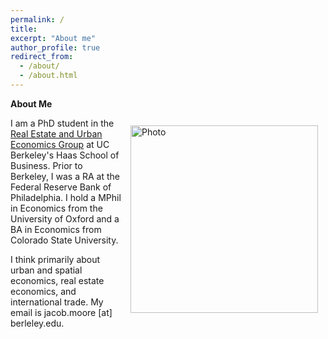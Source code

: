 ```yaml
---
permalink: /
title: 
excerpt: "About me"
author_profile: true
redirect_from: 
  - /about/
  - /about.html
---
```


**About Me**

<img align="right" src="https://jacobhmoore.github.io/images/IMG_0014.jpg" alt="Photo" style="width: 300px; border-radius: 10px; padding: 12px 12px 12px 12px"/>


I am a PhD student in the [Real Estate and Urban Economics Group](https://haas.berkeley.edu/realestate/) at UC Berkeley's Haas School of Business. Prior to Berkeley, I was a RA at the Federal Reserve Bank of Philadelphia. I hold a MPhil in Economics from the University of Oxford and a BA in Economics from Colorado State University.

I think primarily about urban and spatial economics, real estate economics, and international trade. My email is jacob.moore [at] berleley.edu.
